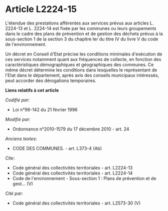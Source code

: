 # Article L2224-15

L'étendue des prestations afférentes aux services prévus aux articles L. 2224-13 et L. 2224-14 est fixée par les communes ou
leurs groupements dans le cadre des plans de prévention et de gestion des déchets prévus à la sous-section 1 de la section 3
du chapitre Ier du titre IV du livre V du code de l'environnement. 

Un décret en Conseil d'Etat précise les conditions minimales d'exécution de ces services notamment quant aux fréquences de
collecte, en fonction des caractéristiques démographiques et géographiques des communes. Ce même décret détermine les
conditions dans lesquelles le représentant de l'Etat dans le département, après avis des conseils municipaux intéressés, peut
accorder des dérogations temporaires.

**Liens relatifs à cet article**

_Codifié par_:

  - Loi n°96-142 du 21 février 1996

_Modifié par_:

  - Ordonnance n°2010-1579 du 17 décembre 2010 - art. 24

_Anciens textes_:

  - CODE DES COMMUNES. - art. L373-4 (Ab)

_Cite_:

  - Code général des collectivités territoriales - art. L2224-13
  - Code général des collectivités territoriales - art. L2224-14
  - Code de l'environnement -  Sous-section 1 : Plans de prévention et de gest... (V)

_Cité par_:

  - Code général des collectivités territoriales - art. L2573-30 (V)
